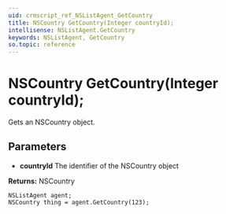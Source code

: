 ```yaml
---
uid: crmscript_ref_NSListAgent_GetCountry
title: NSCountry GetCountry(Integer countryId);
intellisense: NSListAgent.GetCountry
keywords: NSListAgent, GetCountry
so.topic: reference
---
```


# NSCountry GetCountry(Integer countryId);

Gets an NSCountry object.

## Parameters

* **countryId** The identifier of the NSCountry object

**Returns:** NSCountry

```crmscript
NSListAgent agent;
NSCountry thing = agent.GetCountry(123);
```

